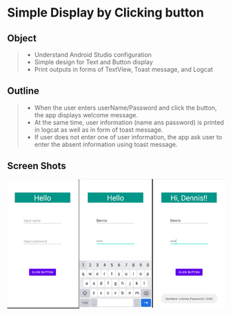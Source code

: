 # Simple Display by Clicking button

## Object
>* Understand Android Studio configuration 
>* Simple design for Text and Button display
>* Print outputs in forms of TextView, Toast message, and Logcat

## Outline
>* When the user enters userName/Password and click the button, the app displays welcome message.
>* At the same time, user information (name ans password) is printed in logcat as well as in form of toast message.
>* If user does not enter one of user information, the app ask user to enter the absent information using toast message.

## Screen Shots
<img src="https://github.com/chanlenium/Android-Mobile-App/blob/main/week01_Android%20Introduction/DemoScreenShot.png" width="600" height="300" />


